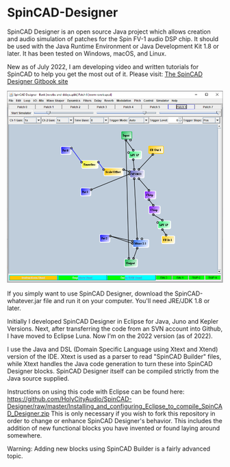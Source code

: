 SpinCAD-Designer
================

SpinCAD Designer is an open source Java project which allows creation and audio simulation of patches for the Spin FV-1 audio DSP chip.  It should be used with the Java Runtime Environment or Java Development Kit 1.8 or later.  It has been tested on Windows, macOS, and Linux.

New as of July 2022, I am developing video and written tutorials for SpinCAD to help you get the most out of it.
Please visit: [The SpinCAD Designer Gitbook site](https://holy-city-audio.gitbook.io/spincad-designer)

![SpinCAD Designer](/spincad.png)

If you simply want to use SpinCAD Designer, download the SpinCAD-whatever.jar file and run it on your computer.  You'll need JRE/JDK 1.8 or later.

Initially I developed SpinCAD Designer in Eclipse for Java, Juno and Kepler Versions.  Next, after transferring the code from an SVN account into Github, I have moved to Eclipse Luna.  Now I'm on the 2022 version (as of 2022).

I use the Java and DSL (Domain Specific Language using Xtext and Xtend) version of the IDE.  Xtext is used as a parser to read "SpinCAD Builder" files, while Xtext handles the Java code generation to turn these into SpinCAD Designer blocks.  SpinCAD Designer itself can be compiled strictly from the Java source supplied.

Instructions on using this code with Eclipse can be found here: https://github.com/HolyCityAudio/SpinCAD-Designer/raw/master/Installing_and_configuring_Eclipse_to_compile_SpinCAD_Designer.zip This is only necessary if you wish to fork this repository in order to change or enhance SpinCAD Designer's behavior.  This includes the addition of new functional blocks you have invented or found laying around somewhere.  

Warning: Adding new blocks using SpinCAD Builder is a fairly advanced topic.
